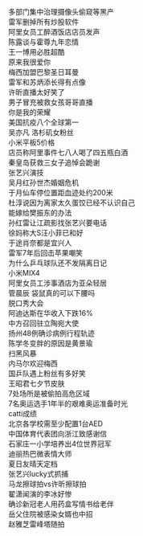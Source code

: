 多部门集中治理摄像头偷窥等黑产  
雷军删掉所有炒股软件  
阿里女员工醉酒饭店店员发声  
陈露谈与霍尊九年恋情  
王一博用必胜超酷  
原来我很爱你  
梅西加盟巴黎圣日耳曼  
雷军和苏炳添长得有点像  
许昕直播太好笑了  
男子冒充被救女孩哥哥直播  
你是我的荣耀  
美国抗疫八个全球第一  
吴亦凡 洛杉矶女粉丝  
小米平板5价格  
店员称阿里事件七八人喝了四五瓶白酒  
秦皇岛获救三女子追悼会跪谢  
张艺兴演技  
吴月红孙世杰婚姻危机  
于月仙车停位置距血迹处约200米  
杜淳说因为离家太久蛋饺已经不认识自己  
能嫁给樊振东的办法  
孙红雷让江疏影找张艺兴要电话  
徐妈称大S汪小菲已和好  
于途肖奈都是宜兴人  
雷军7年后回击苹果嘲笑  
为什么乒乓球队还不发隔离日记  
小米MIX4  
阿里女员工涉事酒店为亚朵轻居  
管晨辰 袋鼠真的可以下腰吗  
脱口秀大会  
阿迪达斯在华收入下跌16%  
中方召回驻立陶宛大使  
扬州48例确诊病例行程轨迹  
陈学冬变胖的原因是黄景瑜  
扫黑风暴  
内马尔欢迎梅西  
国乒队遇上粉丝有多好笑  
王昭君七夕节皮肤  
7处场所是被偷拍高危区域  
7名奥运选手1年半的艰难奥运准备时光  
catti成绩  
北京各学校需至少配置1台AED  
中国体育代表团向浙江致感谢信  
石家庄一小学培养出4位世界冠军  
迪丽热巴微表情大师  
夏日友晴天定档  
张艺兴lucky式抓捕  
马龙擦球拍vs许昕擦球拍  
翟潇闻演的李冰好惨  
确诊新冠老人用药盒写情书给老伴  
岳父住院被感染女婿也中招  
赵雅芝雷峰塔随拍  
